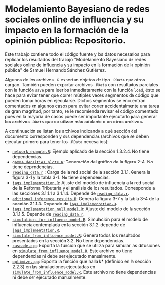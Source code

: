# Modelamiento Bayesiano de redes sociales online de influencia y su impacto en la formación de la opinión pública: Repositorio.

Este trabajo contiene todo el código fuente y los datos necesarios para replicar los resultados del trabajo "Modelamiento Bayesiano de redes sociales online de influencia y su impacto en la formación de la opinión pública" de Samuel Hernando Sánchez Gutiérrez.

Algunos de los archivos `.R` exportan objetos de tipo `.RData` que otros cargan. También pueden exportar archivos `.RData` con resultados parciales con la función `save` para leerlos inmediatamente con la función `load`, ésto se hace para evitar tener que correr mútiples veces segmentos de código que pueden tomar horas en ejecutarse. Dichos segmentos se encuentran comentados en algunos casos para evitar correr accidentalmente una tarea de gran magnitud, por tanto, se le recomienda revisar el código comentado pues en la mayoría de casos puede ser importante ejecutarlo para generar los archivos `.RData` que se utlizan más adelante o en otros archivos.

A continuación se listan los archivos indicando a qué sección del documento corresponden y sus dependencias (archivos que se deben ejecutar primero para tener los `.RData` necesarios):

* [`network_example.R`](/network_example.R): Ejemplo aplicado de la sección 1.3.2.4. No tiene dependencias.
* [`gamma_densities_plots.R`](/gamma_densities_plots.R): Generación del gráfico de la figura 2-4. No tiene dependencias.
* [`reading_data.r`](/reading_data.r) : Carga de la red social de la sección 3.1.1. Genera la figura 3-1 y la tabla 3-1. No tiene dependencias. 
* [`jags_implementation.R`](/jags_implementation.R): Ajuste del modelo de influencia a la red social de la Reforma Tributaria y el análisis de los resultados. Corresponde a las secciones 3.1.1.1 a 3.1.1.4. Depende de [`reading_data.r`](/reading_data.r).
* [`aditional_inference_results.R`](/aditional_inference_results.R): Genera la figura 3-7 y la tabla 3-4 de la sección 3.1.1.3. Depende de [`jags_implementation.R`](/jags_implementation.R).
* [`jags_implementation_null_model.R`](/jags_implementation_null_model.R): Ajuste del modelo de la sección 3.1.1.5. Depende de [`reading_data.r`](/reading_data.r).
* [`simulations_for_influence_model.R`](/simulations_for_influence_model.R): Simulación para el modelo de influencia contemplada en la sección 3.1.2. depende de [`jags_implementation.R`](/jags_implementation.R).
* [`simulate_from_influence_model.R`](/simulate_from_influence_model.R): Genera todos los resultados presentados en la sección 3.2. No tiene dependencias.
* [`cascade.cpp`](/cascade.cpp): Exporta la función que se utiliza para simular las difusiones en [`simulate_from_influence_model.R`](/simulate_from_influence_model.R). Este archivo no tiene dependencias ni debe ser ejecutado manualmente.
* [`optimize.cpp`](/optimize.cpp): Exporta la función que halla k* (definido en la sección 2.2.3) en las simulaciones ejecutadas en [`simulate_from_influence_model.R`](/simulate_from_influence_model.R). Este archivo no tiene dependencias ni debe ser ejecutado manualmente.
